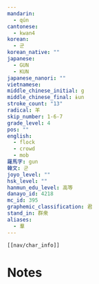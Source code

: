 ```yaml
---
mandarin:
  - qún
cantonese:
  - kwan4
korean:
  - 군
korean_native: ""
japanese:
  - GUN
  - KUN
japanese_nanori: ""
vietnamese:
middle_chinese_initial: g
middle_chinese_final: ɨun
stroke_count: "13"
radical: 羊
skip_number: 1-6-7
grade_level: 4
pos: ""
english:
  - flock
  - crowd
  - mob
羅馬字: gun
韓文: 군
joyo_level: ""
hsk_level: ""
hanmun_edu_level: 高等
danayo_id: 4218
mc_id: 395
graphemic_classification: 君
stand_in: 群衆
aliases:
  - 羣
---
```

```meta-bind-embed
[[nav/char_info]]
```

# Notes

